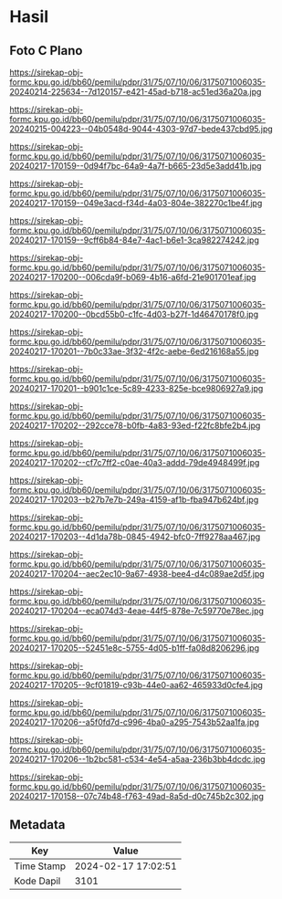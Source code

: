 # Hasil

## Foto C Plano

https://sirekap-obj-formc.kpu.go.id/bb60/pemilu/pdpr/31/75/07/10/06/3175071006035-20240214-225634--7d120157-e421-45ad-b718-ac51ed36a20a.jpg

https://sirekap-obj-formc.kpu.go.id/bb60/pemilu/pdpr/31/75/07/10/06/3175071006035-20240215-004223--04b0548d-9044-4303-97d7-bede437cbd95.jpg

https://sirekap-obj-formc.kpu.go.id/bb60/pemilu/pdpr/31/75/07/10/06/3175071006035-20240217-170159--0d94f7bc-64a9-4a7f-b665-23d5e3add41b.jpg

https://sirekap-obj-formc.kpu.go.id/bb60/pemilu/pdpr/31/75/07/10/06/3175071006035-20240217-170159--049e3acd-f34d-4a03-804e-382270c1be4f.jpg

https://sirekap-obj-formc.kpu.go.id/bb60/pemilu/pdpr/31/75/07/10/06/3175071006035-20240217-170159--9cff6b84-84e7-4ac1-b6e1-3ca982274242.jpg

https://sirekap-obj-formc.kpu.go.id/bb60/pemilu/pdpr/31/75/07/10/06/3175071006035-20240217-170200--006cda9f-b069-4b16-a6fd-21e901701eaf.jpg

https://sirekap-obj-formc.kpu.go.id/bb60/pemilu/pdpr/31/75/07/10/06/3175071006035-20240217-170200--0bcd55b0-c1fc-4d03-b27f-1d46470178f0.jpg

https://sirekap-obj-formc.kpu.go.id/bb60/pemilu/pdpr/31/75/07/10/06/3175071006035-20240217-170201--7b0c33ae-3f32-4f2c-aebe-6ed216168a55.jpg

https://sirekap-obj-formc.kpu.go.id/bb60/pemilu/pdpr/31/75/07/10/06/3175071006035-20240217-170201--b901c1ce-5c89-4233-825e-bce9806927a9.jpg

https://sirekap-obj-formc.kpu.go.id/bb60/pemilu/pdpr/31/75/07/10/06/3175071006035-20240217-170202--292cce78-b0fb-4a83-93ed-f22fc8bfe2b4.jpg

https://sirekap-obj-formc.kpu.go.id/bb60/pemilu/pdpr/31/75/07/10/06/3175071006035-20240217-170202--cf7c7ff2-c0ae-40a3-addd-79de4948499f.jpg

https://sirekap-obj-formc.kpu.go.id/bb60/pemilu/pdpr/31/75/07/10/06/3175071006035-20240217-170203--b27b7e7b-249a-4159-af1b-fba947b624bf.jpg

https://sirekap-obj-formc.kpu.go.id/bb60/pemilu/pdpr/31/75/07/10/06/3175071006035-20240217-170203--4d1da78b-0845-4942-bfc0-7ff9278aa467.jpg

https://sirekap-obj-formc.kpu.go.id/bb60/pemilu/pdpr/31/75/07/10/06/3175071006035-20240217-170204--aec2ec10-9a67-4938-bee4-d4c089ae2d5f.jpg

https://sirekap-obj-formc.kpu.go.id/bb60/pemilu/pdpr/31/75/07/10/06/3175071006035-20240217-170204--eca074d3-4eae-44f5-878e-7c59770e78ec.jpg

https://sirekap-obj-formc.kpu.go.id/bb60/pemilu/pdpr/31/75/07/10/06/3175071006035-20240217-170205--52451e8c-5755-4d05-b1ff-fa08d8206296.jpg

https://sirekap-obj-formc.kpu.go.id/bb60/pemilu/pdpr/31/75/07/10/06/3175071006035-20240217-170205--9cf01819-c93b-44e0-aa62-465933d0cfe4.jpg

https://sirekap-obj-formc.kpu.go.id/bb60/pemilu/pdpr/31/75/07/10/06/3175071006035-20240217-170206--a5f0fd7d-c996-4ba0-a295-7543b52aa1fa.jpg

https://sirekap-obj-formc.kpu.go.id/bb60/pemilu/pdpr/31/75/07/10/06/3175071006035-20240217-170206--1b2bc581-c534-4e54-a5aa-236b3bb4dcdc.jpg

https://sirekap-obj-formc.kpu.go.id/bb60/pemilu/pdpr/31/75/07/10/06/3175071006035-20240217-170158--07c74b48-f763-49ad-8a5d-d0c745b2c302.jpg


## Metadata

| Key        | Value               |
| ---------- | ------------------- |
| Time Stamp | 2024-02-17 17:02:51 |
| Kode Dapil | 3101                |



